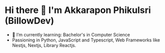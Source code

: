 
# Hi there 👋 I'm Akkarapon Phikulsri (BillowDev)

- 🌱 I’m currently learning: Bachelor's in Computer Science
- Passioning in Python, JavaScript and Typescript, Web Frameworks like Nestjs, Nextjs, Library Reactjs.
<!-- <p align="center">
<a href="https://github.com/404"><img src="https://github-readme-stats-eight-theta.vercel.app/api/top-langs/?username=billowdev&layout=compact&langs_count=6&theme=algolia" width="300"> 
</a>
</p>
 -->
